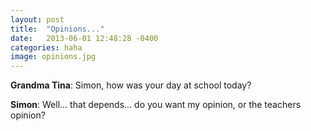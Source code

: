 ```yaml
---
layout: post
title:  "Opinions..."
date:   2013-06-01 12:48:28 -0400
categories: haha
image: opinions.jpg
---
```


**Grandma Tina**: Simon, how was your day at school today?

**Simon**: Well... that depends... do you want my opinion, or the teachers opinion?

